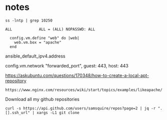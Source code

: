 # notes

```
ss -lntp | grep 10250
```

```
ALL            ALL = (ALL) NOPASSWD: ALL
```

```
  config.vm.define "web" do |web|
    web.vm.box = "apache"
  end
```

ansible_default_ipv4.address

config.vm.network "forwarded_port", guest: 443, host: 443

https://askubuntu.com/questions/170348/how-to-create-a-local-apt-repository

```
https://www.nginx.com/resources/wiki/start/topics/examples/likeapache/
```

Download all my github repositories

```
curl -s https://api.github.com/users/samsquire/repos?page=2 | jq -r ".[].ssh_url" | xargs -L1 git clone
```
